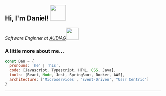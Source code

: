 <h2> Hi, I'm Daniel! <img src="https://media.giphy.com/media/hFwSKDpONhT8I/giphy.gif" width="50"></h2>
<p>
  <em>Software Enginner at <a href="http://www.audi.de">AUDIAG</a><img src="https://www.audi-mediacenter.com/system/production/media/1282/images/bde751ee18fe149036c6b47d7595f6784f8901f8/AL090142_web_1440.jpg?1698171883" width="40"></br>
</em></p>


### A little more about me...  

```javascript
const Dan = {
  pronouns: 'he' | 'his',
  code: [Javascript, Typescript, HTML, CSS, Java],
  tools: [React, Node, Jest, SpringBoot, Docker, AWS],
  architecture: ['Microservices', 'Event-Driven', "User Centric"]
}
```

---
